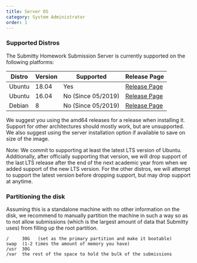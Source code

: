 ```yaml
---
title: Server OS
category: System Administrator
order: 1
---
```


### Supported Distros

The Submitty Homework Submission Server is currently supported on
the following platforms:

| Distro | Version | Supported            | Release Page |
|--------|---------|----------------------|--------------|
| Ubuntu | 18.04   | Yes                  | [Release Page](http://releases.ubuntu.com/bionic/)
| Ubuntu | 16.04   | No  (Since 05/2019)  | [Release Page](http://releases.ubuntu.com/xenial/)
| Debian | 8       | No  (Since 05/2019)  | [Release Page](https://www.debian.org/releases/jessie/)

We suggest you using the amd64 releases for a release when
installing it. Support for other architectures should mostly
work, but are unsupported. We also suggest using the server
installation option if available to save on size of the image.

Note: We commit to supporting at least the latest LTS version of
Ubuntu. Additionally, after officially supporting that version,
we will drop support of the last LTS release after the end of the
next academic year from when we added support of the new LTS version.
For the other distros, we will attempt to support the latest version
before dropping support, but may drop support at anytime.

### Partitioning the disk

Assuming this is a standalone machine with no other information on the
disk, we recommend to manually partition the machine in such a way so
as to not allow submissions (which is the largest amount of data that
Submitty uses) from filling up the root partition.


```
/     30G   (set as the primary partition and make it bootable)
swap  (1-2 times the amount of memory you have)
/usr  30G
/var  the rest of the space to hold the bulk of the submissions
```
